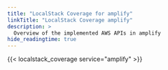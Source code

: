 ```yaml
---
title: "LocalStack Coverage for amplify"
linkTitle: "LocalStack Coverage amplify"
description: >
  Overview of the implemented AWS APIs in amplify
hide_readingtime: true
---
```


{{< localstack_coverage service="amplify" >}}

